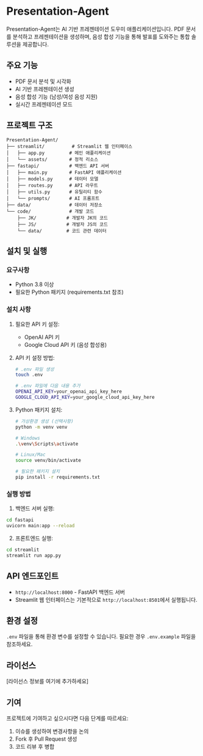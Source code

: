 # Presentation-Agent

Presentation-Agent는 AI 기반 프레젠테이션 도우미 애플리케이션입니다. PDF 문서를 분석하고 프레젠테이션을 생성하며, 음성 합성 기능을 통해 발표를 도와주는 통합 솔루션을 제공합니다.

## 주요 기능

- PDF 문서 분석 및 시각화
- AI 기반 프레젠테이션 생성
- 음성 합성 기능 (남성/여성 음성 지원)
- 실시간 프레젠테이션 모드

## 프로젝트 구조

```
Presentation-Agent/
├── streamlit/          # Streamlit 웹 인터페이스
│   ├── app.py         # 메인 애플리케이션
│   └── assets/        # 정적 리소스
├── fastapi/           # 백엔드 API 서버
│   ├── main.py        # FastAPI 애플리케이션
│   ├── models.py      # 데이터 모델
│   ├── routes.py      # API 라우트
│   ├── utils.py       # 유틸리티 함수
│   └── prompts/       # AI 프롬프트
├── data/              # 데이터 저장소
└── code/              # 개발 코드
    ├── JK/           # 개발자 JK의 코드
    ├── JS/           # 개발자 JS의 코드
    └── data/         # 코드 관련 데이터
```

## 설치 및 실행

### 요구사항
- Python 3.8 이상
- 필요한 Python 패키지 (requirements.txt 참조)

### 설치 사항

1. 필요한 API 키 설정:
   - OpenAI API 키
   - Google Cloud API 키 (음성 합성용)

2. API 키 설정 방법:
   ```bash
   # .env 파일 생성
   touch .env
   
   # .env 파일에 다음 내용 추가
   OPENAI_API_KEY=your_openai_api_key_here
   GOOGLE_CLOUD_API_KEY=your_google_cloud_api_key_here
   ```

3. Python 패키지 설치:
   ```bash
   # 가상환경 생성 (선택사항)
   python -m venv venv
   
   # Windows
   .\venv\Scripts\activate
   
   # Linux/Mac
   source venv/bin/activate
   
   # 필요한 패키지 설치
   pip install -r requirements.txt
   ```

### 실행 방법

1. 백엔드 서버 실행:
```bash
cd fastapi
uvicorn main:app --reload
```

2. 프론트엔드 실행:
```bash
cd streamlit
streamlit run app.py
```

## API 엔드포인트

- `http://localhost:8000` - FastAPI 백엔드 서버
- Streamlit 웹 인터페이스는 기본적으로 `http://localhost:8501`에서 실행됩니다.

## 환경 설정

`.env` 파일을 통해 환경 변수를 설정할 수 있습니다. 필요한 경우 `.env.example` 파일을 참조하세요.

## 라이선스

[라이선스 정보를 여기에 추가하세요]

## 기여

프로젝트에 기여하고 싶으시다면 다음 단계를 따르세요:
1. 이슈를 생성하여 변경사항을 논의
2. Fork 후 Pull Request 생성
3. 코드 리뷰 후 병합
